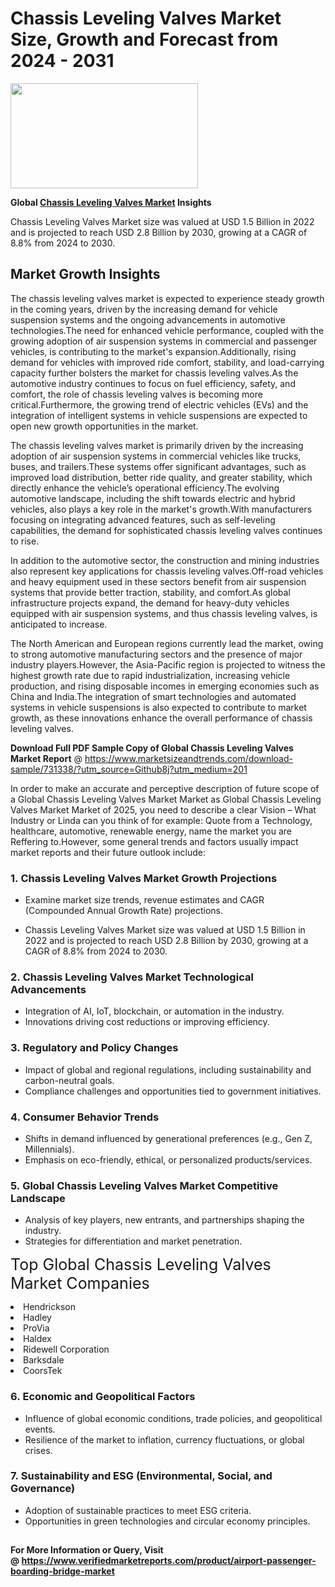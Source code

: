 <H1>Chassis Leveling Valves Market Size, Growth and Forecast from 2024 - 2031</H1><img class="aligncenter size-medium wp-image-584254" src="https://thirdeyenews.in/wp-content/uploads/2024/09/Global-Market-Research-300x168.jpeg" alt="" width="300" height="168" /><p><strong>Global&nbsp;<a href="https://www.marketsizeandtrends.com/download-sample/731338/?utm_source=Github8j?utm_medium=201">Chassis Leveling Valves Market</a> Insights</strong></p><p>Chassis Leveling Valves Market size was valued at USD 1.5 Billion in 2022 and is projected to reach USD 2.8 Billion by 2030, growing at a CAGR of 8.8% from 2024 to 2030.</p><p><h2>Market Growth Insights</h2> <p>The chassis leveling valves market is expected to experience steady growth in the coming years, driven by the increasing demand for vehicle suspension systems and the ongoing advancements in automotive technologies.The need for enhanced vehicle performance, coupled with the growing adoption of air suspension systems in commercial and passenger vehicles, is contributing to the market's expansion.Additionally, rising demand for vehicles with improved ride comfort, stability, and load-carrying capacity further bolsters the market for chassis leveling valves.As the automotive industry continues to focus on fuel efficiency, safety, and comfort, the role of chassis leveling valves is becoming more critical.Furthermore, the growing trend of electric vehicles (EVs) and the integration of intelligent systems in vehicle suspensions are expected to open new growth opportunities in the market.</p> <p>The chassis leveling valves market is primarily driven by the increasing adoption of air suspension systems in commercial vehicles like trucks, buses, and trailers.These systems offer significant advantages, such as improved load distribution, better ride quality, and greater stability, which directly enhance the vehicle’s operational efficiency.The evolving automotive landscape, including the shift towards electric and hybrid vehicles, also plays a key role in the market's growth.With manufacturers focusing on integrating advanced features, such as self-leveling capabilities, the demand for sophisticated chassis leveling valves continues to rise.</p> <p>In addition to the automotive sector, the construction and mining industries also represent key applications for chassis leveling valves.Off-road vehicles and heavy equipment used in these sectors benefit from air suspension systems that provide better traction, stability, and comfort.As global infrastructure projects expand, the demand for heavy-duty vehicles equipped with air suspension systems, and thus chassis leveling valves, is anticipated to increase.</p> <p>The North American and European regions currently lead the market, owing to strong automotive manufacturing sectors and the presence of major industry players.However, the Asia-Pacific region is projected to witness the highest growth rate due to rapid industrialization, increasing vehicle production, and rising disposable incomes in emerging economies such as China and India.The integration of smart technologies and automated systems in vehicle suspensions is also expected to contribute to market growth, as these innovations enhance the overall performance of chassis leveling valves.</p> <p><span class=""><strong>Download Full PDF Sample Copy of Global Chassis Leveling Valves Market Report</strong> @ <a href="https://www.marketsizeandtrends.com/download-sample/731338/?utm_source=Github8j?utm_medium=201" target="_blank">https://www.marketsizeandtrends.com/download-sample/731338/?utm_source=Github8j?utm_medium=201</a></span></p><p>In order to make an accurate and perceptive description of future scope of a Global&nbsp;Chassis Leveling Valves Market Market as Global&nbsp;Chassis Leveling Valves Market Market of 2025, you need to describe a clear Vision &ndash; What Industry or Linda can you think of for example: Quote from a Technology, healthcare, automotive, renewable energy, name the market you are Reffering to.However, some general trends and factors usually impact market reports and their future outlook include:</p><h3>1.&nbsp;<strong>Chassis Leveling Valves Market Growth Projections</strong></h3><ul><li>Examine market size trends, revenue estimates and CAGR (Compounded Annual Growth Rate) projections.</li><li><p>Chassis Leveling Valves Market size was valued at USD 1.5 Billion in 2022 and is projected to reach USD 2.8 Billion by 2030, growing at a CAGR of 8.8% from 2024 to 2030.</p></li></ul><h3>2.&nbsp;<strong>Chassis Leveling Valves Market Technological Advancements</strong></h3><ul><li>Integration of AI, IoT, blockchain, or automation in the industry.</li><li>Innovations driving cost reductions or improving efficiency.</li></ul><h3>3.&nbsp;<strong>Regulatory and Policy Changes</strong></h3><ul><li>Impact of global and regional regulations, including sustainability and carbon-neutral goals.</li><li>Compliance challenges and opportunities tied to government initiatives.</li></ul><h3>4.&nbsp;<strong>Consumer Behavior Trends</strong></h3><ul><li>Shifts in demand influenced by generational preferences (e.g., Gen Z, Millennials).</li><li>Emphasis on eco-friendly, ethical, or personalized products/services.</li></ul><h3>5.&nbsp;<strong>Global Chassis Leveling Valves Market Competitive Landscape</strong></h3><ul><li>Analysis of key players, new entrants, and partnerships shaping the industry.</li><li>Strategies for differentiation and market penetration.</li></ul><p data-pm-slice="1 1 []"><span style="color: inherit; font-family: inherit; font-size: 25px;">Top Global Chassis Leveling Valves Market Companies</span></p><div class="" data-test-id=""><p><li>Hendrickson</li><li> Hadley</li><li> ProVia</li><li> Haldex</li><li> Ridewell Corporation</li><li> Barksdale</li><li> CoorsTek</li></p></div><h3>6.&nbsp;<strong>Economic and Geopolitical Factors</strong></h3><ul><li>Influence of global economic conditions, trade policies, and geopolitical events.</li><li>Resilience of the market to inflation, currency fluctuations, or global crises.</li></ul><h3>7.&nbsp;<strong>Sustainability and ESG (Environmental, Social, and Governance)</strong></h3><ul><li>Adoption of sustainable practices to meet ESG criteria.</li><li>Opportunities in green technologies and circular economy principles.</li></ul><h2><strong style="font-size: 14px;">For More Information or Query, Visit @&nbsp;</strong><a style="background-color: #ffffff; font-size: 14px;" href="https://www.marketsizeandtrends.com/report/chassis-leveling-valves-market/" target="_blank">https://www.verifiedmarketreports.com/product/airport-passenger-boarding-bridge-market</a></h2>
